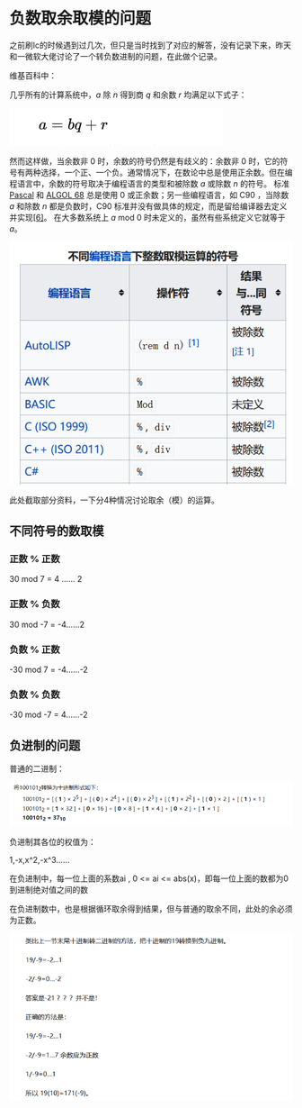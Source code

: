 # 负数取余取模的问题

之前刷lc的时候遇到过几次，但只是当时找到了对应的解答，没有记录下来，昨天和一微软大佬讨论了一个转负数进制的问题，在此做个记录。

维基百科中：

几乎所有的计算系统中，*a* 除 *n* 得到商 *q* 和余数 *r* 均满足以下式子：

![image-20211212111532152](负数取余取模.assets/image-20211212111532152.png)

然而这样做，当余数非 0 时，余数的符号仍然是有歧义的：余数非 0 时，它的符号有两种选择，一个正、一个负。通常情况下，在数论中总是使用正余数。但在编程语言中，余数的符号取决于编程语言的类型和被除数 *a* 或除数 *n* 的符号。 标准 [Pascal](https://zh.wikipedia.org/wiki/Pascal_(程式語言)) 和 [ALGOL 68](https://zh.wikipedia.org/wiki/ALGOL_68) 总是使用 0 或正余数；另一些编程语言，如 C90 ，当除数 *a* 和除数 *n* 都是负数时，C90 标准并没有做具体的规定，而是留给编译器去定义并实现[[6\]](https://zh.wikipedia.org/wiki/模除#cite_note-C-CPP-Std-8)。 在大多数系统上 *a* mod 0 时未定义的，虽然有些系统定义它就等于 *a*。

![image-20211212111628751](负数取余取模.assets/image-20211212111628751.png)

此处截取部分资料，一下分4种情况讨论取余（模）的运算。

## 不同符号的数取模

### 正数 % 正数

30 mod  7 = 4 ...... 2

### 正数 % 负数

30 mod -7 = -4......2

### 负数 % 正数

-30 mod 7 = -4......-2

### 负数 % 负数

-30 mod -7 = 4......-2  

## 负进制的问题

普通的二进制：

![image-20211212125300949](负数取余取模.assets/image-20211212125300949.png)

负进制其各位的权值为：

1,-x,x^2,-x^3......

在负进制中，每一位上面的系数ai ,   0 <= ai <= abs(x)，即每一位上面的数都为0到进制绝对值之间的数

在负进制数中，也是根据循环取余得到结果，但与普通的取余不同，此处的余必须为正数。

![image-20211212144257058](负数取余取模.assets/image-20211212144257058.png)



